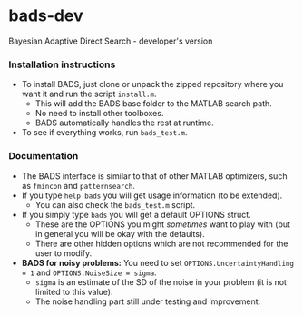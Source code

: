 # bads-dev
Bayesian Adaptive Direct Search - developer's version


### Installation instructions

- To install BADS, just clone or unpack the zipped repository where you want it and run the script `install.m`.
   - This will add the BADS base folder to the MATLAB search path.
   - No need to install other toolboxes.
   - BADS automatically handles the rest at runtime.
- To see if everything works, run `bads_test.m`.

### Documentation

- The BADS interface is similar to that of other MATLAB optimizers, such as `fmincon` and `patternsearch`.
- If you type `help bads` you will get usage information (to be extended).
   - You can also check the `bads_test.m` script.
- If you simply type `bads` you will get a default OPTIONS struct.
   - These are the OPTIONS you might *sometimes* want to play with (but in general you will be okay with the defaults). 
   - There are other hidden options which are not recommended for the user to modify.
- **BADS for noisy problems:** You need to set `OPTIONS.UncertaintyHandling = 1` and `OPTIONS.NoiseSize = sigma`. 
   - `sigma` is an estimate of the SD of the noise in your problem (it is not limited to this value).
   - The noise handling part still under testing and improvement.

